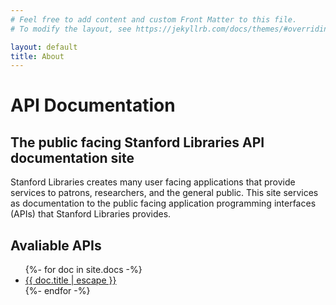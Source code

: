 ```yaml
---
# Feel free to add content and custom Front Matter to this file.
# To modify the layout, see https://jekyllrb.com/docs/themes/#overriding-theme-defaults

layout: default
title: About
---
```


<h1>API Documentation</h1>
<h2>
The public facing Stanford Libraries API documentation site
</h2>

Stanford Libraries creates many user facing applications that provide services to patrons, researchers, and the general public. This site services as documentation to the public facing application programming interfaces (APIs) that Stanford Libraries provides.

<h2>
Avaliable APIs
</h2>
<ul class="ps-3">
{%- for doc in site.docs -%}
  <li class="fs-4">
    <a href="{{ doc.url | relative_url }}">{{ doc.title | escape }}</a>
  </li>
{%- endfor -%}
 </ul>